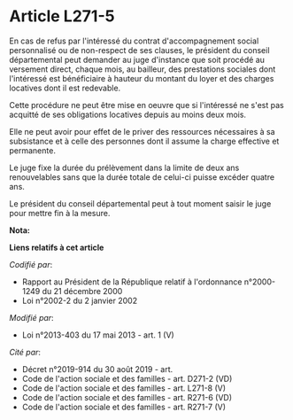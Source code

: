 # Article L271-5

En cas de refus par l'intéressé du contrat d'accompagnement social personnalisé ou de non-respect de ses clauses, le
président du conseil départemental peut demander au juge d'instance que soit procédé au versement direct, chaque mois, au
bailleur, des prestations sociales dont l'intéressé est bénéficiaire à hauteur du montant du loyer et des charges locatives
dont il est redevable. 

Cette procédure ne peut être mise en oeuvre que si l'intéressé ne s'est pas acquitté de ses obligations locatives depuis au
moins deux mois. 

Elle ne peut avoir pour effet de le priver des ressources nécessaires à sa subsistance et à celle des personnes dont il
assume la charge effective et permanente. 

Le juge fixe la durée du prélèvement dans la limite de deux ans renouvelables sans que la durée totale de celui-ci puisse
excéder quatre ans. 

Le président du conseil départemental peut à tout moment saisir le juge pour mettre fin à la mesure.

**Nota:**



**Liens relatifs à cet article**

_Codifié par_:

  - Rapport au Président de la République relatif à l'ordonnance n°2000-1249 du 21 décembre 2000
  - Loi n°2002-2 du 2 janvier 2002

_Modifié par_:

  - Loi n°2013-403 du 17 mai 2013 - art. 1 (V)

_Cité par_:

  - Décret n°2019-914 du 30 août 2019 - art.
  - Code de l'action sociale et des familles - art. D271-2 (VD)
  - Code de l'action sociale et des familles - art. L271-8 (V)
  - Code de l'action sociale et des familles - art. R271-6 (VD)
  - Code de l'action sociale et des familles - art. R271-7 (V)
